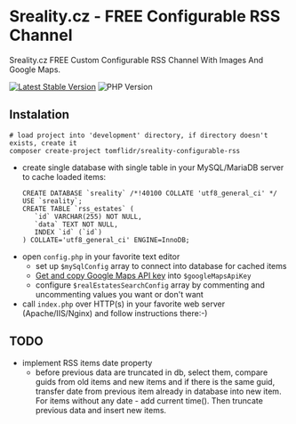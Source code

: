 # Sreality.cz - FREE Configurable RSS Channel
Sreality.cz FREE Custom Configurable RSS Channel With Images And Google Maps.

[![Latest Stable Version](https://img.shields.io/badge/Stable-v2.0.0-brightgreen.svg?style=plastic)](https://github.com/tomflidr/sreality-configurable-rss/releases)
![PHP Version](https://img.shields.io/badge/PHP->=5.3-brightgreen.svg?style=plastic)

## Instalation
```shell
# load project into 'development' directory, if directory doesn't exists, create it
composer create-project tomflidr/sreality-configurable-rss
```

- create single database with single table in your MySQL/MariaDB server to cache loaded items:
  ```
  CREATE DATABASE `sreality` /*!40100 COLLATE 'utf8_general_ci' */
  USE `sreality`;
  CREATE TABLE `rss_estates` (
     `id` VARCHAR(255) NOT NULL,
     `data` TEXT NOT NULL,
     INDEX `id` (`id`)
  ) COLLATE='utf8_general_ci' ENGINE=InnoDB;
  ```
- open `config.php` in your favorite text editor
  - set up `$mySqlConfig` array to connect into database for cached items
  - [Get and copy Google Maps API key](https://developers.google.com/maps/documentation/static-maps/?refresh=1&pli=1) into `$googleMapsApiKey`
  - configure `$realEstatesSearchConfig` array by commenting and uncommenting values you want or don't want
- call `index.php` over HTTP(s) in your favorite web server (Apache/IIS/Nginx) and follow instructions there:-)

## TODO
- implement RSS items date property
  - before previous data are truncated in db, select them, compare guids from old items and new items
    and if there is the same guid, transfer date from previous item already in database into new item.
	For items without any date - add current time(). Then truncate previous data and insert new items.
